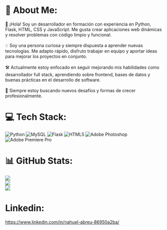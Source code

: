 # 💫 About Me:

👋 ¡Hola! Soy un desarrollador en formación con experiencia en Python, Flask, HTML, CSS y JavaScript. Me gusta crear aplicaciones web dinámicas y resolver problemas con código limpio y funcional.<br><br>💡 Soy una persona curiosa y siempre dispuesta a aprender nuevas tecnologías. Me adapto rápido, disfruto trabajar en equipo y aportar ideas para mejorar los proyectos en conjunto.<br><br>🛠️ Actualmente estoy enfocado en seguir mejorando mis habilidades como desarrollador full stack, aprendiendo sobre frontend, bases de datos y buenas prácticas en el desarrollo de software.<br><br>🚀 Siempre estoy buscando nuevos desafíos y formas de crecer profesionalmente.


# 💻 Tech Stack:
![Python](https://img.shields.io/badge/python-3670A0?style=for-the-badge&logo=python&logoColor=ffdd54) ![MySQL](https://img.shields.io/badge/mysql-4479A1.svg?style=for-the-badge&logo=mysql&logoColor=white) ![Flask](https://img.shields.io/badge/flask-%23000.svg?style=for-the-badge&logo=flask&logoColor=white) ![HTML5](https://img.shields.io/badge/html5-%23E34F26.svg?style=for-the-badge&logo=html5&logoColor=white) ![Adobe Photoshop](https://img.shields.io/badge/adobe%20photoshop-%2331A8FF.svg?style=for-the-badge&logo=adobe%20photoshop&logoColor=white) ![Adobe Premiere Pro](https://img.shields.io/badge/Adobe%20Premiere%20Pro-9999FF.svg?style=for-the-badge&logo=Adobe%20Premiere%20Pro&logoColor=white)
# 📊 GitHub Stats:
![](https://github-readme-stats.vercel.app/api?username=NahuelDevs&theme=dark&hide_border=false&include_all_commits=true&count_private=true)<br/>
![](https://nirzak-streak-stats.vercel.app/?user=NahuelDevs&theme=dark&hide_border=false)<br/>
![](https://github-readme-stats.vercel.app/api/top-langs/?username=NahuelDevs&theme=dark&hide_border=false&include_all_commits=true&count_private=true&layout=compact)

# Linkedin:
https://www.linkedin.com/in/nahuel-abreu-86950a2ba/
